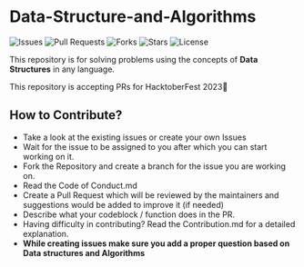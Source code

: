 # Data-Structure-and-Algorithms

![Issues](https://img.shields.io/github/issues/pccoe-acm-hacktoberfest-2023/Data-Structures-and-Algorithms)
![Pull Requests](https://img.shields.io/github/issues-pr/pccoe-acm-hacktoberfest-2023/Data-Structures-and-Algorithms)
![Forks](https://img.shields.io/github/forks/pccoe-acm-hacktoberfest-2023/Data-Structures-and-Algorithms)
![Stars](https://img.shields.io/github/stars/pccoe-acm-hacktoberfest-2023/Data-Structures-and-Algorithms)
![License](https://img.shields.io/github/license/pccoe-acm-hacktoberfest-2023/Data-Structures-and-Algorithms)

This repository is for solving problems using the concepts of **Data Structures** in any language.

This repository is accepting PRs for HacktoberFest 2023🤩

## How to Contribute?
- Take a look at the existing issues or create your own Issues
- Wait for the issue to be assigned to you after which you can start working on it.
- Fork the Repository and create a branch for the issue you are working on.
- Read the Code of Conduct.md
- Create a Pull Request which will be reviewed by the maintainers and suggestions would be added to improve it (if needed)
- Describe what your codeblock / function does in the PR.
- Having difficulty in contributing? Read the Contribution.md for a detailed explanation.  
- **While creating issues make sure you add a proper question based on Data structures and Algorithms**
